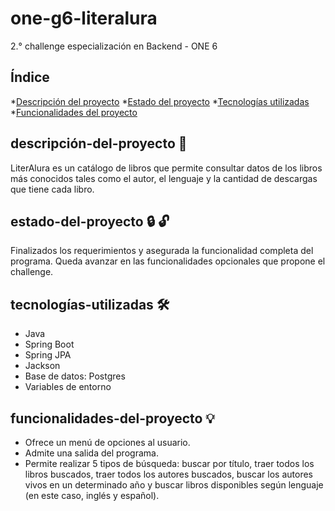 # one-g6-literalura
2.° challenge especialización en Backend - ONE 6

## Índice
*[Descripción del proyecto](#descripción-del-proyecto)
*[Estado del proyecto](#estado-del-proyecto)
*[Tecnologías utilizadas](#tecnologías-utilizadas)
*[Funcionalidades del proyecto](#funcionalidades-del-proyecto)

## descripción-del-proyecto :paperclip:
LiterAlura es un catálogo de libros que permite consultar datos de los libros más conocidos tales como el autor, el lenguaje y la cantidad de descargas que tiene cada libro.

## estado-del-proyecto :lock: :unlock:
Finalizados los requerimientos y asegurada la funcionalidad completa del programa.
Queda avanzar en las funcionalidades opcionales que propone el challenge.

## tecnologías-utilizadas :hammer_and_wrench:
- Java
- Spring Boot 
- Spring JPA
- Jackson
- Base de datos: Postgres
- Variables de entorno

## funcionalidades-del-proyecto :bulb:
- Ofrece un menú de opciones al usuario.
- Admite una salida del programa.
- Permite realizar 5 tipos de búsqueda: buscar por título, traer todos los libros buscados, traer todos los autores buscados, buscar los autores vivos en un determinado año y buscar libros disponibles según lenguaje (en este caso, inglés y español). 
